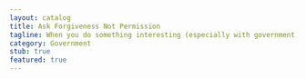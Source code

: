 ```yaml
---
layout: catalog
title: Ask Forgiveness Not Permission
tagline: When you do something interesting (especially with government), it's sometimes better to act first and get permission later.
category: Government
stub: true
featured: true
---
```

